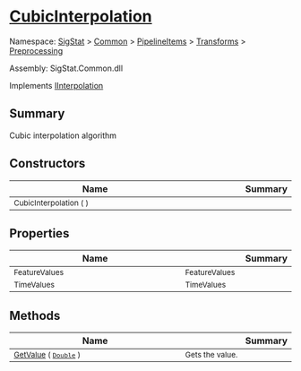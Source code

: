 # [CubicInterpolation](./CubicInterpolation.md)

Namespace: [SigStat]() > [Common](./../../../README.md) > [PipelineItems]() > [Transforms]() > [Preprocessing](./README.md)

Assembly: SigStat.Common.dll

Implements [IInterpolation](./IInterpolation.md)

## Summary
Cubic interpolation algorithm

## Constructors

| Name | Summary | 
| --- | --- | 
| <div style="width:290px"><sub>CubicInterpolation (  )</sub></div>| <div style="width:290px"><sub></sub></div>| <br>


## Properties

| Name | Summary | 
| --- | --- | 
| <div style="width:290px"><sub>FeatureValues</sub></div>| <div style="width:290px"><sub>FeatureValues</sub></div>| <br>
| <div style="width:290px"><sub>TimeValues</sub></div>| <div style="width:290px"><sub>TimeValues</sub></div>| <br>


## Methods

| Name | Summary | 
| --- | --- | 
| <div style="width:290px"><sub>[GetValue](./Methods/CubicInterpolation-100663727.md) ( [`Double`](https://docs.microsoft.com/en-us/dotnet/api/System.Double) )</sub></div>| <div style="width:290px"><sub>Gets the value.</sub></div>| <br>


